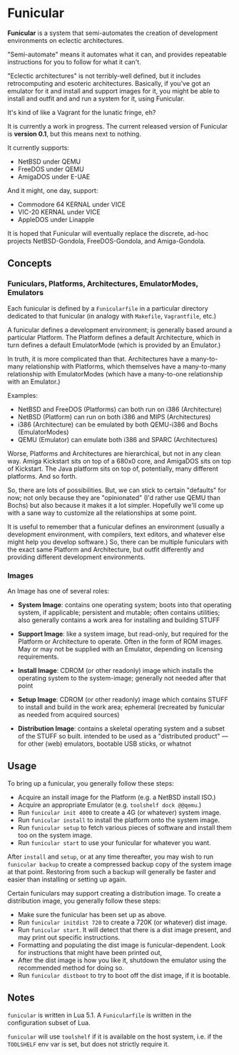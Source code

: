 Funicular
=========

**Funicular** is a system that semi-automates the creation of development
environments on eclectic architectures.

"Semi-automate" means it automates what it can, and provides repeatable
instructions for you to follow for what it can't.

"Eclectic architectures" is not terribly-well defined, but it includes
retrocomputing and esoteric architectures.  Basically, if you've got an
emulator for it and install and support images for it, you might be able
to install and outfit and and run a system for it, using Funicular.

It's kind of like a Vagrant for the lunatic fringe, eh?

It is currently a work in progress.  The current released version of
Funicular is **version 0.1**, but this means next to nothing.

It currently supports:

*   NetBSD under QEMU
*   FreeDOS under QEMU
*   AmigaDOS under E-UAE

And it might, one day, support:

*   Commodore 64 KERNAL under VICE
*   VIC-20 KERNAL under VICE
*   AppleDOS under Linapple

It is hoped that Funicular will eventually replace the discrete, ad-hoc
projects NetBSD-Gondola, FreeDOS-Gondola, and Amiga-Gondola.

Concepts
--------

### Funiculars, Platforms, Architectures, EmulatorModes, Emulators ###

Each funicular is defined by a `Funicularfile` in a particular directory
dedicated to that funicular (in analogy with `Makefile`, `Vagrantfile`, etc.)

A funicular defines a development environment; is generally based around a
particular Platform.  The Platform defines a default Architecture, which in
turn defines a default EmulatorMode (which is provided by an Emulator.)

In truth, it is more complicated than that.  Architectures have a many-to-many
relationship with Platforms, which themselves have a many-to-many relationship
with EmulatorModes (which have a many-to-one relationship with an Emulator.)

Examples:

*   NetBSD and FreeDOS (Platforms) can both run on i386 (Architecture)
*   NetBSD (Platform) can run on both i386 and MIPS (Architectures)
*   i386 (Architecture) can be emulated by both QEMU-i386 and Bochs
    (EmulatorModes)
*   QEMU (Emulator) can emulate both i386 and SPARC (Architectures)

Worse, Platforms and Architectures are hierarchical, but not in any clean way.
Amiga Kickstart sits on top of a 680x0 core, and AmigaDOS sits on top of
Kickstart.  The Java platform sits on top of, potentially, many different
platforms.  And so forth.

So, there are lots of possibilities.  But, we can stick to certain "defaults"
for now; not only because they are "opinionated" (I'd rather use QEMU than
Bochs) but also because it makes it a lot simpler.  Hopefully we'll come up
with a sane way to customize all the relationships at some point.

It is useful to remember that a funicular defines an environment (usually a
development environment, with compilers, text editors, and whatever else
might help you develop software.)  So, there can be multiple funiculars
with the exact same Platform and Architecture, but outfit differently and
providing different development environments.

### Images ###

An Image has one of several roles:

*   **System Image**: contains one operating system; boots into that operating
    system, if applicable; persistent and mutable; often contains utilities;
    also generally contains a work area for installing and building STUFF

*   **Support Image**: like a system image, but read-only, but required for
    the Platform or Architecture to operate.  Often in the form of ROM images.
    May or may not be supplied with an Emulator, depending on licensing
    requirements.

*   **Install Image**: CDROM (or other readonly) image which installs the operating
    system to the system-image; generally not needed after that point

*   **Setup Image**: CDROM (or other readonly) image which contains STUFF
    to install and build in the work area; ephemeral (recreated by funicular
    as needed from acquired sources)

*   **Distribution Image**: contains a skeletal operating system and a subset of the
    STUFF so built.  intended to be used as a "distributed product" —
    for other (web) emulators, bootable USB sticks, or whatnot

Usage
-----

To bring up a funicular, you generally follow these steps:

*   Acquire an install image for the Platform (e.g. a NetBSD install ISO.)
*   Acquire an appropriate Emulator (e.g. `toolshelf dock @@qemu`.)
*   Run `funicular init 4000` to create a 4G (or whatever) system image.
*   Run `funicular install` to install the platform onto the system image.
*   Run `funicular setup` to fetch various pieces of software and install
    them too on the system image.
*   Run `funicular start` to use your funicular for whatever you want.

After `install` and `setup`, or at any time thereafter, you may wish to
run `funicular backup` to create a compressed backup copy of the system
image at that point.  Restoring from such a backup will generally be faster
and easier than installing or setting up again.

Certain funiculars may support creating a distribution image.  To create
a distribution image, you generally follow these steps:

*   Make sure the funicular has been set up as above.
*   Run `funicular initdist 720` to create a 720K (or whatever) dist image.
*   Run `funicular start`.  It will detect that there is a dist image
    present, and may print out specific instructions.
*   Formatting and populating the dist image is funicular-dependent.
    Look for instructions that might have been printed out,
*   After the dist image is how you like it, shutdown the emulator using
    the recommended method for doing so.
*   Run `funicular distboot` to try to boot off the dist image, if it is
    bootable.

Notes
-----

`funicular` is written in Lua 5.1.  A `Funicularfile` is written in the
configuration subset of Lua.

`funicular` will use `toolshelf` if it is available on the host system,
i.e. if the `TOOLSHELF` env var is set, but does not strictly require it.
